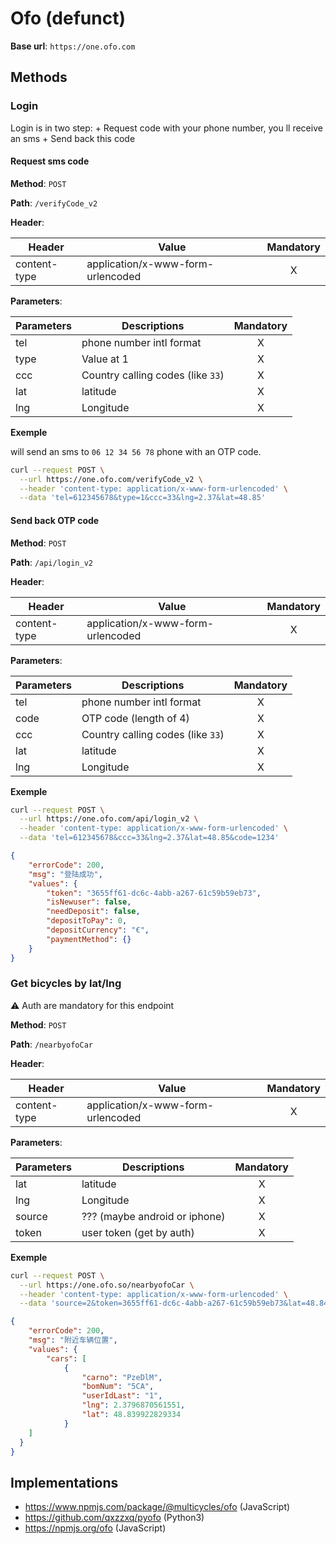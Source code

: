 # Ofo (defunct)

**Base url**: `https://one.ofo.com`

## Methods

### Login

Login is in two step: + Request code with your phone number, you ll receive an sms + Send back this code

#### Request sms code

**Method**: `POST`

**Path**: `/verifyCode_v2`

**Header**:

| Header       | Value                             | Mandatory |
| ------------ | --------------------------------- | :-------: |
| content-type | application/x-www-form-urlencoded |     X     |

**Parameters**:

| Parameters | Descriptions             | Mandatory |
| ---------- | ------------------------ | :-------: |
| tel        | phone number intl format |     X     |
| type       | Value at 1               |     X     |
| ccc        | Country calling codes (like `33`) |     X     |
| lat        | latitude                 |     X     |
| lng        | Longitude                |     X     |

**Exemple**

will send an sms to `06 12 34 56 78` phone with an OTP code.

```bash
curl --request POST \
  --url https://one.ofo.com/verifyCode_v2 \
  --header 'content-type: application/x-www-form-urlencoded' \
  --data 'tel=612345678&type=1&ccc=33&lng=2.37&lat=48.85'
```

#### Send back OTP code

**Method**: `POST`

**Path**: `/api/login_v2`

**Header**:

| Header       | Value                             | Mandatory |
| ------------ | --------------------------------- | :-------: |
| content-type | application/x-www-form-urlencoded |     X     |

**Parameters**:

| Parameters | Descriptions             | Mandatory |
| ---------- | ------------------------ | :-------: |
| tel        | phone number intl format |     X     |
| code       | OTP code (length of 4)   |     X     |
| ccc        | Country calling codes (like `33`) |     X     |
| lat        | latitude                 |     X     |
| lng        | Longitude                |     X     |

**Exemple**

```bash
curl --request POST \
  --url https://one.ofo.com/api/login_v2 \
  --header 'content-type: application/x-www-form-urlencoded' \
  --data 'tel=612345678&ccc=33&lng=2.37&lat=48.85&code=1234'
```

```JSON
{
	"errorCode": 200,
	"msg": "登陆成功",
	"values": {
		"token": "3655ff61-dc6c-4abb-a267-61c59b59eb73",
		"isNewuser": false,
		"needDeposit": false,
		"depositToPay": 0,
		"depositCurrency": "€",
		"paymentMethod": {}
	}
}
```

### Get bicycles by lat/lng

:warning: Auth are mandatory for this endpoint

**Method**: `POST`

**Path**: `/nearbyofoCar`

**Header**:

| Header       | Value                             | Mandatory |
| ------------ | --------------------------------- | :-------: |
| content-type | application/x-www-form-urlencoded |     X     |

**Parameters**:

| Parameters | Descriptions                  | Mandatory |
| ---------- | ----------------------------- | :-------: |
| lat        | latitude                      |     X     |
| lng        | Longitude                     |     X     |
| source     | ??? (maybe android or iphone) |     X     |
| token      | user token (get by auth)      |     X     |

**Exemple**

```bash
curl --request POST \
  --url https://one.ofo.so/nearbyofoCar \
  --header 'content-type: application/x-www-form-urlencoded' \
  --data 'source=2&token=3655ff61-dc6c-4abb-a267-61c59b59eb73&lat=48.84&lng=2.38'
```

```JSON
{
	"errorCode": 200,
	"msg": "附近车辆位置",
	"values": {
		"cars": [
			{
				"carno": "PzeDlM",
				"bomNum": "5CA",
				"userIdLast": "1",
				"lng": 2.3796870561551,
				"lat": 48.839922829334
			}
    ]
  }
}
```

## Implementations

* https://www.npmjs.com/package/@multicycles/ofo (JavaScript)
* https://github.com/qxzzxq/pyofo (Python3)
* https://npmjs.org/ofo (JavaScript)
